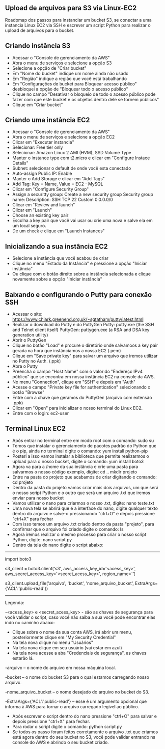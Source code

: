## Upload de arquivos para S3 via Linux-EC2
Roadpmap dos passos para instanciar um bucket S3, se conectar a uma instancia Linux EC2 via SSH e escrever um script Python para realizar o upload de arquivos para o bucket.

## Criando instância S3
- Acessar o "Console de gerenciamento da AWS"
- Abra o menu de serviços e selecione a opção S3
- Selecione a opção de "Criar bucket"
- Em "Nome do bucket" indique um nome ainda não usado
- Em "Região" indique a região que você está trabalhando
- Em "Configurações de bucket para Bloquear acesso público" desbloquei a opção de "Bloquear todo o acesso público"
- Clique no campo "Desativar o bloqueio de todo o acesso público pode fazer com que este bucket e os objetos dentro dele se tornem públicos"
- Clique em "Criar bucket"

## Criando uma instância EC2
- Acessar o "Console de gerenciamento da AWS"
- Abra o menu de serviços e selecione a opção EC2
- Clicar em "Executar instancia"
- Selecionar: Free tier only
- Selecionar: Amazon Linux 2 AMI (HVM), SSD Volume Type 
- Manter o instance type com t2.micro e clicar em "Configure Instace Details"
- Subnet: selecionar o default de onde você esta conectado
- Auto-assign Public IP: Enable
- Manter o Add Storage e clicar em "Add Tags"
- Add Tag: Key = Name, Value = EC2 - MySQL
- Clicar em "Configure Security Group"
- Assign a securitty group: Create a new security group
Security group name: <Nome-do-security-group>
Description: <Nome-do-security-group>
SSH		TCP	22	Custom	0.0.0.0/0
- Clicar em "Review and launch"
- Clicar em "Launch"
- Choose an existing key pair
- Escolha a key pair que você vai usar ou crie uma nova e salve ela em um local seguro.
- De um check e clique em "Launch Instances"
  
## Inicializando a sua instância EC2
- Selecione a instância que você acabou de criar
- Clique no menu "Estado da Instância" e pressione a opção "Iniciar instância"
- Ou clique com o botão direito sobre a instância selecionada e clique novamente sobre a opção "Iniciar instância"
  
## Baixando e configurando o Putty para conexão SSH
- Acessar o site: https://www.chiark.greenend.org.uk/~sgtatham/putty/latest.html 
- Realizar o download do Putty e do PuttyGen
Putty:
putty.exe (the SSH and Telnet client itself)
PuttyGen:
puttygen.exe (a RSA and DSA key generation utility)
- Abrir o PuttyGen
- Clique no botão "Load" e procure o diretório onde salvamoos a key pair gerada na hora que instânciamos a nossa EC2 (.pem)
- Clique em "Save private key" para salvar um arquivo que iremos utilizar no Putty no Auth. (.ppk)
- Abra o Putty
- Preencha o campo "Host Name" com o valor do "Endereço IPv4 público" que se encontra em nossa instância EC2 na console da AWS.
- No menu "Connection", clique em "SSH" e depois em "Auth"
- Acesse o campo "Private key file for authentication" selecionando o botão "Browse"
- Entre com a chave que geramos do PuttyGen (arquivo com extensão .ppk)
- Clicar em "Open" para inicializar o nosso terminal do Linux EC2.
- Entre com o login: ec2-user
  
## Terminal Linux EC2
- Após entrar no terminal entre em modo root com o comando: sudo su
- Temos que instalar o gerenciamento de pacotes padrão do Python que é o pip, ainda no terminal digite o comando: yum install python-pip
- Posteri a isso vamos instalar a biblioteca que permite realizarmos o upload para o nosso bucket, digite o comando: yum install boto3
- Agora va para a /home da sua instância e crie uma pasta para salvarmos o nosso código exemplo, digite:
cd ..
mkdir projeto
- Entre na pasta do projeto que acabamos de criar digitando o comando: cd projeto
- Dentro da pasta do projeto vamos criar mais dois arquivos, um que será o nosso script Python e o outro que será um arquivo .txt que iremos enviar para nosso bucket
- Vamos utilizar o nano para criarmos o nosso .txt, digite: nano teste.txt
- Uma nova tela se abrirá que é a interface do nano, digite qualquer texto dentro do arquivo e salve-o pressionando "ctrl+O" e depois pressione "ctrl+X" para fechar
- Com isso temos um arquivo .txt criado dentro da pasta "projeto", para confirmar que o arquivo foi criado digite o comando: ls
- Agora iremos realizar o mesmo processo para criar o nosso script Python, digite: nano script.py
- Dentro da tela do nano digite o script abaixo:


--------------------------------------------------------------------------------------------------------------------------------------
import boto3

s3_client = boto3.client('s3', aws_access_key_id='<acess_key>', aws_secret_access_key='<secret_acess_key>', region_name='<region>')

s3_client.upload_file('arquivo', 'bucket', 'nome_arquivo_bucket', ExtraArgs={'ACL':'public-read'})
  
--------------------------------------------------------------------------------------------------------------------------------------


Legenda:

-<acess_key> e <secret_acess_key> - são as chaves de segurança para você validar o script, caso você não saiba a sua você pode encontrar elas indo no caminho abaixo:
- Clique sobre o nome da sua conta AWS, irá abrir um menu, posteriormente clique em "My Security Credential"
- Na tela nova clique no menu "Usuários"
- Na tela nova clique em seu usuário (vai estar em azul)
- Na tela nova acesse a aba "Credenciais de segurança", as chaves estarão lá.

-arquivo – o nome do arquivo em nossa máquina local.

-bucket – o nome do bucket S3 para o qual estamos carregando nosso arquivo.

-nome_arquivo_bucket – o nome desejado do arquivo no bucket do S3.

-ExtraArgs={'ACL':'public-read'} – esse é um argumento opcional que informa à AWS para tornar o arquivo carregado legível ao público.


- Após escrever o script dentro do nano pressione "ctrl+O" para salvar e depois pressione "ctrl+X" para fechar.
- Para rodar o script digite o comando: python script.py
- Se todos os passo foram feitos corretamente o arquivo .txt que criamos está agora dentro do seu bucket no S3, você pode validar entrando na console do AWS e abrindo o seu bucket criado.
  
